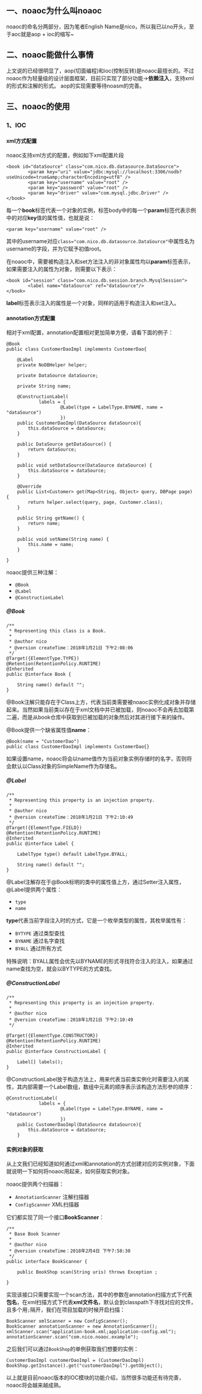 ## 一、noaoc为什么叫noaoc
noaoc的命名分两部分，因为笔者English Name是nico，所以我已以no开头，至于aoc就是aop + ioc的缩写~
## 二、noaoc能做什么事情
上文说的已经很明显了，aop(切面编程)和ioc(控制反转)是noaoc最擅长的。不过noaoc作为轻量级的设计层面框架，目前只实现了部分功能->**依赖注入**，支持xml的形式和注解的形式。
aop的实现需要等待noasm的完善。
## 三、noaoc的使用
### 1、IOC
#### xml方式配置
noaoc支持xml方式的配置，例如如下xml配置片段
```
<book id="dataSource" class="com.nico.db.datasource.DataSource">
        <param key="uri" value="jdbc:mysql://localhost:3306/nodb?useUnicode=true&amp;characterEncoding=utf8" />
        <param key="username" value="root" />
        <param key="password" value="root" />
        <param key="driver" value="com.mysql.jdbc.Driver" />
</book>
```
每一个**book**标签代表一个对象的实例，标签body中的每一个**param**标签代表示例中的对应**key**值的属性值，也就是说：
```
<param key="username" value="root" />
```
其中的username对应```class="com.nico.db.datasource.DataSource"```中属性名为username的字段，并为它赋予初值root。

在noaoc中，需要被构造注入和set方法注入的非对象属性均以**param**标签表示，如果需要注入的属性为对象，则需要以下表示：
```
<book id="session" class="com.nico.db.session.branch.MysqlSession">
        <label name="dataSource" ref="dataSource"/>
</book>
```
**label**标签表示注入的属性是一个对象，同样的适用于构造注入和set注入。
#### annotation方式配置
相对于xml配置，annotation配置相对更加简单方便，请看下面的例子：
```
@Book
public class CustomerDaoImpl implements CustomerDao{

	@Label
	private NoDBHelper helper;
	
	private DataSource dataSource;
	
	private String name;
	
	@ConstructionLabel(
			labels = {
					@Label(type = LabelType.BYNAME, name = "dataSource")
					})
	public CustomerDaoImpl(DataSource dataSource){
		this.dataSource = dataSource;
	}
	
	public DataSource getDataSource() {
		return dataSource;
	}
	
	public void setDataSource(DataSource dataSource) {
		this.dataSource = dataSource;
	}

	@Override
	public List<Customer> get(Map<String, Object> query, DBPage page) {
		return helper.select(query, page, Customer.class);
	}

	public String getName() {
		return name;
	}

	public void setName(String name) {
		this.name = name;
	}
	
}
```
noaoc提供三种注解：
- ```@Book``` 
- ```@Label```
- ```@ConstructionLabel``` 

##### @Book
```
/** 
 * Representing this class is a Book.
 * 
 * @author nico
 * @version createTime：2018年1月21日 下午2:08:06
 */
@Target({ElementType.TYPE})
@Retention(RetentionPolicy.RUNTIME)
@Inherited
public @interface Book {

	String name() default "";
}
```

@Book注解只能存在于Class上方，代表当前类需要被noaoc实例化成对象并存储起来。当然如果当前类以存在于xml文档中并已被加载，则noaoc不会再去加载第二遍，而是从book仓库中获取到已被加载的对象然后对其进行接下来的操作。

@Book提供一个缺省属性值**name**：
```
@Book(name = "CustomerDao")
public class CustomerDaoImpl implements CustomerDao{}
```
如果设置name，noaoc将会以name值作为当前对象实例存储时的名字，否则将会默认以Class对象的SimpleName作为存储名。

##### @Label
```
/** 
 * Representing this property is an injection property.
 * 
 * @author nico
 * @version createTime：2018年1月21日 下午2:10:49
 */
@Target({ElementType.FIELD})
@Retention(RetentionPolicy.RUNTIME)
@Inherited
public @interface Label {

	LabelType type() default LabelType.BYALL;
	
	String name() default "";
}
```

@Label注解存在于@Book标明的类中的属性值上方，通过Setter注入属性，@Label提供两个属性：
- ```type```
- ```name```

**type**代表当前字段注入时的方式，它是一个枚举类型的属性，其枚举属性有：
- ```BYTYPE```  通过类型查找
- ```BYNAME```  通过名字查找
- ```BYALL```   通过所有方式

特殊说明：BYALL属性会优先以BYNAME的形式寻找符合注入的注入，如果通过name查找为空，就会以BYTYPE的方式查找。

##### @ConstructionLabel
```
/** 
 * Representing this property is an injection property.
 * 
 * @author nico
 * @version createTime：2018年1月21日 下午2:10:49
 */

@Target({ElementType.CONSTRUCTOR})
@Retention(RetentionPolicy.RUNTIME)
@Inherited
public @interface ConstructionLabel {

	Label[] labels();
}
```
@ConstructionLabel放于构造方法上，用来代表当前类实例化时需要注入的属性，其内部需要一个Label数组，数组中元素的顺序表示该构造方法形参的顺序：
```
@ConstructionLabel(
			labels = {
					@Label(type = LabelType.BYNAME, name = "dataSource")
					})
	public CustomerDaoImpl(DataSource dataSource){
		this.dataSource = dataSource;
	}
```

#### 实例对象的获取
从上文我们已经知道如何通过xml和annotation的方式创建对应的实例对象，下面就说明一下如何将noaoc用起来，如何获取实例对象。

noaoc提供两个扫描器：
- ```AnnotationScanner``` 注解扫描器
- ```ConfigScanner``` XML扫描器

它们都实现了同一个接口**BookScanner**：
```
/**
 * Base Book Scanner
 * 
 * @author nico
 * @version createTime：2018年2月4日 下午7:58:30
 */
public interface BookScanner {
	
	public BookShop scan(String uris) throws Exception ;
	
}
```
实现该接口只需要实现一个scan方法，其中的参数在annotation扫描方式下代表**包名**，在xml扫描方式下代表**xml文件名**，默认会到classpath下寻找对应的文件，且多个用```;```隔开，我们在项目加载的时候开启扫描：
```
BookScanner xmlScanner = new ConfigScanner();
BookScanner annotationScanner = new AnnotationScanner();
xmlScanner.scan("application-book.xml;application-config.xml");
annotationScanner.scan("com.nico.noaoc.example");
```
之后我们可以通过```BookShop```的单例获取我们想要的实例：
```
CustomerDaoImpl customerDaoImpl = (CustomerDaoImpl) BookShop.getInstance().get("customerDaoImpl").getObject();
```
以上就是目前noaoc版本的IOC模块的功能介绍，当然很多功能还有待完善，noaoc将会越来越成熟。






